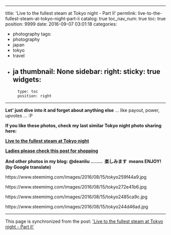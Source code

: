 
---
title: 'Live to the fullest steam at Tokyo night - Part II'
permlink: live-to-the-fullest-steam-at-tokyo-night-part-ii
catalog: true
toc_nav_num: true
toc: true
position: 9999
date: 2016-09-07 03:01:18
categories:
- photography
tags:
- photography
- japan
- tokyo
- travel
- ja
thumbnail: None
sidebar:
    right:
        sticky: true
widgets:
    -
        type: toc
        position: right
---


<html>
<p><strong>Let' just dive into it and forget about anything else</strong> ... like payout, power, upvotes ... :P</p>
<p><strong>If you like these photos, check my last similar Tokyo night photo sharing here:</strong></p>
<p><a href="https://steemit.com/photography/@deanliu/live-to-the-fullest-steam-at-tokyo-night"><strong>Live to the fullest steam at Tokyo night</strong></a></p>
<p><a href="https://steemit.com/photography/@deanliu/buy-to-the-fullest-at-tokyo-for-ladies"><strong>Ladies please check this post for shopping</strong></a></p>
<p><strong>And other photos in my blog: @deanliu ........ &nbsp;楽しみます &nbsp;means ENJOY! (by Google translate)</strong></p>
<p>https://www.steemimg.com/images/2016/08/15/tokyo259f44a9.jpg</p>
<p>https://www.steemimg.com/images/2016/08/15/tokyo272e41b6.jpg</p>
<p>https://www.steemimg.com/images/2016/08/15/tokyo2485ca9c.jpg</p>
<p>https://www.steemimg.com/images/2016/08/15/tokyo244d46ad.jpg</p>
</html>

- - -

This page is synchronized from the post: ['Live to the fullest steam at Tokyo night - Part II'](https://steemit.com/@deanliu/live-to-the-fullest-steam-at-tokyo-night-part-ii)
